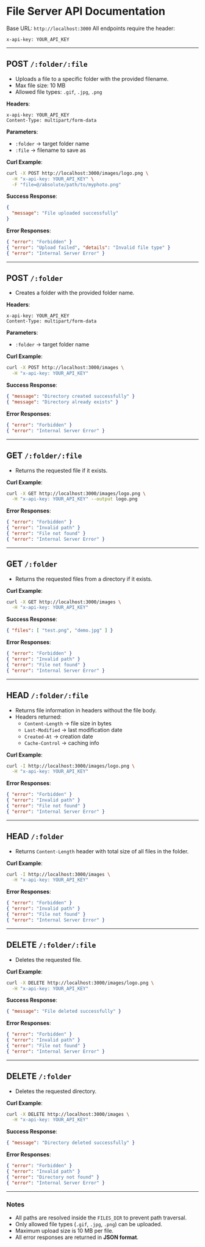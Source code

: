 # File Server API Documentation

Base URL: `http://localhost:3000`
All endpoints require the header:

```
x-api-key: YOUR_API_KEY
```

---

## **POST** `/:folder/:file`

- Uploads a file to a specific folder with the provided filename.
- Max file size: 10 MB
- Allowed file types: `.gif`, `.jpg`, `.png`

**Headers**:
```
x-api-key: YOUR_API_KEY
Content-Type: multipart/form-data
```

**Parameters**:  
- `:folder` → target folder name  
- `:file` → filename to save as

**Curl Example**:
```bash
curl -X POST http://localhost:3000/images/logo.png \
  -H "x-api-key: YOUR_API_KEY" \
  -F "file=@/absolute/path/to/myphoto.png"
```

**Success Response**:
```json
{
  "message": "File uploaded successfully"
}
```

**Error Responses**:
```json
{ "error": "Forbidden" }
{ "error": "Upload failed", "details": "Invalid file type" }
{ "error": "Internal Server Error" }
```

---

## **POST** `/:folder`

- Creates a folder with the provided folder name.

**Headers**:
```
x-api-key: YOUR_API_KEY
Content-Type: multipart/form-data
```

**Parameters**:  
- `:folder` → target folder name

**Curl Example**:
```bash
curl -X POST http://localhost:3000/images \
  -H "x-api-key: YOUR_API_KEY"
```

**Success Response**:
```json
{ "message": "Directory created successfully" }
{ "message": "Directory already exists" }
```

**Error Responses**:
```json
{ "error": "Forbidden" }
{ "error": "Internal Server Error" }
```

---

## **GET** `/:folder/:file`

- Returns the requested file if it exists.

**Curl Example**:
```bash
curl -X GET http://localhost:3000/images/logo.png \
  -H "x-api-key: YOUR_API_KEY" --output logo.png
```

**Error Responses**:
```json
{ "error": "Forbidden" }
{ "error": "Invalid path" }
{ "error": "File not found" }
{ "error": "Internal Server Error" }
```

---

## **GET** `/:folder`

- Returns the requested files from a directory if it exists.

**Curl Example**:
```bash
curl -X GET http://localhost:3000/images \
  -H "x-api-key: YOUR_API_KEY"
```

**Success Response**:
```json
{ "files": [ "test.png", "demo.jpg" ] }
```

**Error Responses**:
```json
{ "error": "Forbidden" }
{ "error": "Invalid path" }
{ "error": "File not found" }
{ "error": "Internal Server Error" }
```

---

## **HEAD** `/:folder/:file`

- Returns file information in headers without the file body.
- Headers returned:
  - `Content-Length` → file size in bytes  
  - `Last-Modified` → last modification date  
  - `Created-At` → creation date  
  - `Cache-Control` → caching info

**Curl Example**:
```bash
curl -I http://localhost:3000/images/logo.png \
  -H "x-api-key: YOUR_API_KEY"
```

**Error Responses**:
```json
{ "error": "Forbidden" }
{ "error": "Invalid path" }
{ "error": "File not found" }
{ "error": "Internal Server Error" }
```

---

## **HEAD** `/:folder`

- Returns `Content-Length` header with total size of all files in the folder.

**Curl Example**:
```bash
curl -I http://localhost:3000/images \
  -H "x-api-key: YOUR_API_KEY"
```

**Error Responses**:
```json
{ "error": "Forbidden" }
{ "error": "Invalid path" }
{ "error": "File not found" }
{ "error": "Internal Server Error" }
```

---

## **DELETE** `/:folder/:file`

- Deletes the requested file.

**Curl Example**:
```bash
curl -X DELETE http://localhost:3000/images/logo.png \
  -H "x-api-key: YOUR_API_KEY"
```

**Success Response**:
```json
{ "message": "File deleted successfully" }
```

**Error Responses**:
```json
{ "error": "Forbidden" }
{ "error": "Invalid path" }
{ "error": "File not found" }
{ "error": "Internal Server Error" }
```

---

## **DELETE** `/:folder`

- Deletes the requested directory.

**Curl Example**:
```bash
curl -X DELETE http://localhost:3000/images \
  -H "x-api-key: YOUR_API_KEY"
```

**Success Response**:
```json
{ "message": "Directory deleted successfully" }
```

**Error Responses**:
```json
{ "error": "Forbidden" }
{ "error": "Invalid path" }
{ "error": "Directory not found" }
{ "error": "Internal Server Error" }
```

---

### Notes
- All paths are resolved inside the `FILES_DIR` to prevent path traversal.  
- Only allowed file types (`.gif`, `.jpg`, `.png`) can be uploaded.  
- Maximum upload size is 10 MB per file.  
- All error responses are returned in **JSON format**.

